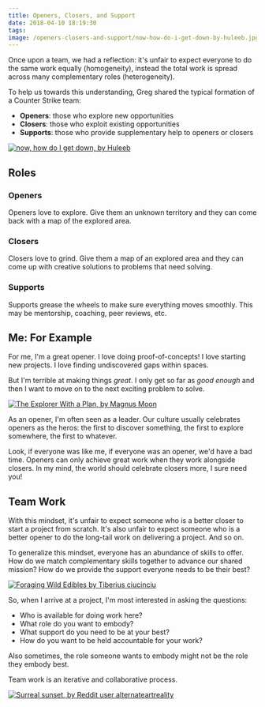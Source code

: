 ```yaml
---
title: Openers, Closers, and Support
date: 2018-04-10 18:19:30
tags:
image: /openers-closers-and-support/now-how-do-i-get-down-by-huleeb.jpg
---
```


Once upon a team, we had a reflection: it's unfair to expect everyone to do the same work equally (homogeneity), instead the total work is spread across many complementary roles (heterogeneity).

<!-- more -->

To help us towards this understanding, Greg shared the typical formation of a Counter Strike team:

- **Openers**: those who explore new opportunities
- **Closers**: those who exploit existing opportunities
- **Supports**: those who provide supplementary help to openers or closers

[![now, how do I get down, by Huleeb](/openers-closers-and-support/now-how-do-i-get-down-by-huleeb.jpg)](https://www.reddit.com/r/ImaginaryMindscapes/comments/16lumyb/now_how_do_i_get_down_by_huleeb/)

## Roles

### Openers

Openers love to explore. Give them an unknown territory and they can come back with a map of the explored area.

### Closers

Closers love to grind. Give them a map of an explored area and they can come up with creative solutions to problems that need solving.

### Supports

Supports grease the wheels to make sure everything moves smoothly. This may be mentorship, coaching, peer reviews, etc.

## Me: For Example

For me, I'm a great opener. I love doing proof-of-concepts! I love starting new projects. I love finding undiscovered gaps within spaces.

But I'm terrible at making things _great_. I only get so far as _good enough_ and then I want to move on to the next exciting problem to solve.

[![The Explorer With a Plan, by Magnus Moon](/openers-closers-and-support/magnus-moon-the-explorer-with-a-plan.jpg)](https://www.reddit.com/r/ImaginaryMindscapes/comments/zkrxyc/the_explorer_with_a_plan_magnus_moon_digital/)

As an opener, I'm often seen as a leader. Our culture usually celebrates openers as the heros: the first to discover something, the first to explore somewhere, the first to whatever.

Look, if everyone was like me, if everyone was an opener, we'd have a bad time. Openers can only achieve great work when they work alongside closers. In my mind, the world should celebrate closers more, I sure need you!

## Team Work

With this mindset, it's unfair to expect someone who is a better closer to start a project from scratch. It's also unfair to expect someone who is a better opener to do the long-tail work on delivering a project. And so on.

To generalize this mindset, everyone has an abundance of skills to offer. How do we match complementary skills together to advance our shared mission? How do we provide the support everyone needs to be their best?

[![Foraging Wild Edibles by Tiberius ciucinciu](/openers-closers-and-support/tiberius-ciucinciu-foraging-wild-edibles.jpg)](https://www.artstation.com/artwork/5vdNDz)

So, when I arrive at a project, I'm most interested in asking the questions:

- Who is available for doing work here?
- What role do you want to embody?
- What support do you need to be at your best?
- How do you want to be held accountable for your work?

Also sometimes, the role someone wants to embody might not be the role they embody best.

Team work is an iterative and collaborative process.

[![Surreal sunset, by Reddit user alternateartreality](/openers-closers-and-support/alternateartreality-surreal-sunset.jpg)](https://www.reddit.com/r/ImaginaryMindscapes/comments/uro8wt/surreal_sunset/)
